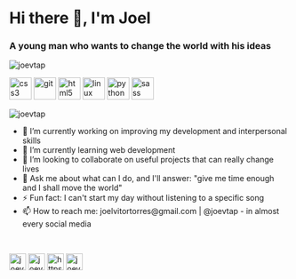 <h1>Hi there 👋, I'm Joel</h1>
<h3>A young man who wants to change the world with his ideas</h3>

<p align="left"> <img src="https://komarev.com/ghpvc/?username=joevtap" alt="joevtap" /> </p>

<p align="left"><img src="https://devicons.github.io/devicon/devicon.git/icons/css3/css3-original-wordmark.svg" alt="css3" width="40" height="40"/> <img src="https://www.vectorlogo.zone/logos/git-scm/git-scm-icon.svg" alt="git" width="40" height="40"/> <img src="https://devicons.github.io/devicon/devicon.git/icons/html5/html5-original-wordmark.svg" alt="html5" width="40" height="40"/> <img src="https://devicons.github.io/devicon/devicon.git/icons/linux/linux-original.svg" alt="linux" width="40" height="40"/> <img src="https://devicons.github.io/devicon/devicon.git/icons/python/python-original.svg" alt="python" width="40" height="40"/> <img src="https://devicons.github.io/devicon/devicon.git/icons/sass/sass-original.svg" alt="sass" width="40" height="40"/></p><img align="center" src="https://github-readme-stats.vercel.app/api?username=joevtap&show_icons=true" alt="joevtap" />

<br>

<ul>
<li> 🔭 I’m currently working on improving my development and interpersonal skills 
</li>
<li> 🌱 I’m currently learning web development
</li>
<li> 👯 I’m looking to collaborate on useful projects that can really change lives
</li>
<li> 💬 Ask me about what can I do, and I'll answer: "give me time enough and I shall move the world"
</li>
<li> ⚡ Fun fact: I can't start my day without listening to a specific song
</li>
<li> 📫 How to reach me: joelvitortorres@gmail.com | @joevtap - in almost every social media
</li>
<!-- - 🤔 I’m looking for help with ... -->
</ul>

<br>

<p text-align="center">
<a href="https://codepen.io/joevtap" target="_blank"><img align="center" src="https://cdn.jsdelivr.net/npm/simple-icons@3.0.1/icons/codepen.svg" alt="joevtap" height="30" width="30" /></a>
<a href="https://twitter.com/joevtap" target="_blank"><img align="center" src="https://cdn.jsdelivr.net/npm/simple-icons@3.0.1/icons/twitter.svg" alt="joevtap" height="30" width="30" /></a>
<a href="https://www.linkedin.com/public-profile/settings?trk=d_flagship3_profile_self_view_public_profile&lipi=urn%3Ali%3Apage%3Ad_flagship3_profile_self_edit_top_card%3BCmmxP18uQ3G3BKy9ZHH5oQ%3D%3D" target="_blank"><img align="center" src="https://cdn.jsdelivr.net/npm/simple-icons@3.0.1/icons/linkedin.svg" alt="https://www.linkedin.com/public-profile/settings?trk=d_flagship3_profile_self_view_public_profile&lipi=urn%3ali%3apage%3ad_flagship3_profile_self_edit_top_card%3bcmmxp18uq3g3bky9zhh5oq%3d%3d" height="30" width="30" /></a>
<a href="https://instagram.com/joevtap" target="_blank"><img align="center" src="https://cdn.jsdelivr.net/npm/simple-icons@3.0.1/icons/instagram.svg" alt="joevtap" height="30" width="30" /></a>
</p>
